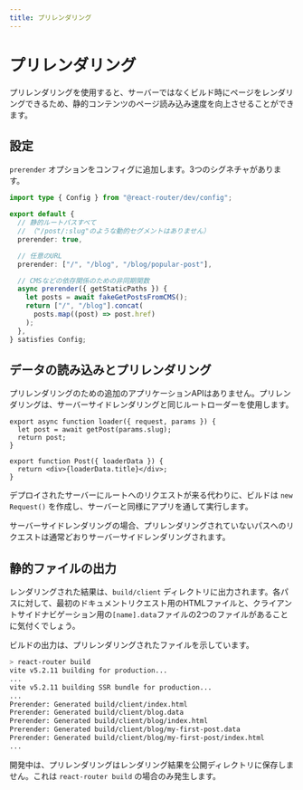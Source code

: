 ```yaml
---
title: プリレンダリング
---
```


# プリレンダリング

プリレンダリングを使用すると、サーバーではなくビルド時にページをレンダリングできるため、静的コンテンツのページ読み込み速度を向上させることができます。

## 設定

`prerender` オプションをコンフィグに追加します。3つのシグネチャがあります。

```ts filename=react-router.config.ts
import type { Config } from "@react-router/dev/config";

export default {
  // 静的ルートパスすべて
  // （"/post/:slug"のような動的セグメントはありません）
  prerender: true,

  // 任意のURL
  prerender: ["/", "/blog", "/blog/popular-post"],

  // CMSなどの依存関係のための非同期関数
  async prerender({ getStaticPaths }) {
    let posts = await fakeGetPostsFromCMS();
    return ["/", "/blog"].concat(
      posts.map((post) => post.href)
    );
  },
} satisfies Config;
```

## データの読み込みとプリレンダリング

プリレンダリングのための追加のアプリケーションAPIはありません。プリレンダリングは、サーバーサイドレンダリングと同じルートローダーを使用します。

```tsx
export async function loader({ request, params }) {
  let post = await getPost(params.slug);
  return post;
}

export function Post({ loaderData }) {
  return <div>{loaderData.title}</div>;
}
```

デプロイされたサーバーにルートへのリクエストが来る代わりに、ビルドは `new Request()` を作成し、サーバーと同様にアプリを通して実行します。

サーバーサイドレンダリングの場合、プリレンダリングされていないパスへのリクエストは通常どおりサーバーサイドレンダリングされます。

## 静的ファイルの出力

レンダリングされた結果は、`build/client` ディレクトリに出力されます。各パスに対して、最初のドキュメントリクエスト用のHTMLファイルと、クライアントサイドナビゲーション用の`[name].data`ファイルの2つのファイルがあることに気付くでしょう。

ビルドの出力は、プリレンダリングされたファイルを示しています。

```sh
> react-router build
vite v5.2.11 building for production...
...
vite v5.2.11 building SSR bundle for production...
...
Prerender: Generated build/client/index.html
Prerender: Generated build/client/blog.data
Prerender: Generated build/client/blog/index.html
Prerender: Generated build/client/blog/my-first-post.data
Prerender: Generated build/client/blog/my-first-post/index.html
...
```

開発中は、プリレンダリングはレンダリング結果を公開ディレクトリに保存しません。これは `react-router build` の場合のみ発生します。

